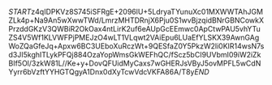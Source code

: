 $START$z4qIDPKVz8S745iSFRgE+2096lU+5LdryaTYunuXc01MXWWTAhJGMZLk4p+Na9An5wXwwTWd/LmrzMHTDRnjX6Pju0S1wvBjzqidBNrGBNCowkXPrzddGKzV3QWBiR2OkOax4ntLirK2uf6eAUpGcEEmwc0ApCtwPAU5vhYTuZS4V5Wf1KLVWFPjPMEJzO4wLT1VLqwt2VAiEpu6LUaEfYLSKX39AwnGAgWoZQaGfeJq+Apxw6BC3UEboXuRczWt+9QESfaZ0Y5PkzW2li0KIR14wsN7sd3JI5kghITLykPFQj884OzaYopWmsGkWEFhQC/fScz5bCI9UVbmI09iW2iZkBIf5Ol/3zkW81L//Ke+y+DovQFUidMyCaxs7wGHERJsVByJ5ovMPFL5wCdNYyrr6bVzftYYHGTQgyA1Dnx0dXyTcwVdcVKFA86A/T8y$END$